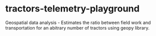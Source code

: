 # tractors-telemetry-playground
Geospatial data analysis - Estimates the ratio between field work and transportation for an abitrary number of tractors using geopy library.

